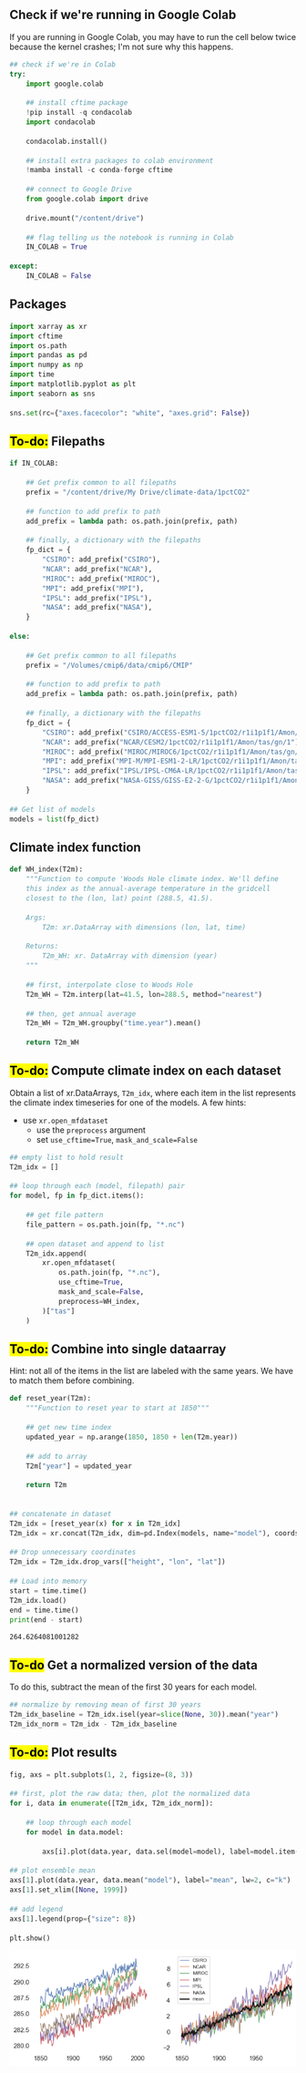 ## Check if we're running in Google Colab
If you are running in Google Colab, you may have to run the cell below twice because the kernel crashes; I'm not sure why this happens.


```python
## check if we're in Colab
try:
    import google.colab

    ## install cftime package
    !pip install -q condacolab
    import condacolab

    condacolab.install()

    ## install extra packages to colab environment
    !mamba install -c conda-forge cftime

    ## connect to Google Drive
    from google.colab import drive

    drive.mount("/content/drive")

    ## flag telling us the notebook is running in Colab
    IN_COLAB = True

except:
    IN_COLAB = False
```

## Packages


```python
import xarray as xr
import cftime
import os.path
import pandas as pd
import numpy as np
import time
import matplotlib.pyplot as plt
import seaborn as sns

sns.set(rc={"axes.facecolor": "white", "axes.grid": False})
```

## <mark>To-do:</mark> Filepaths


```python
if IN_COLAB:

    ## Get prefix common to all filepaths
    prefix = "/content/drive/My Drive/climate-data/1pctCO2"

    ## function to add prefix to path
    add_prefix = lambda path: os.path.join(prefix, path)

    ## finally, a dictionary with the filepaths
    fp_dict = {
        "CSIRO": add_prefix("CSIRO"),
        "NCAR": add_prefix("NCAR"),
        "MIROC": add_prefix("MIROC"),
        "MPI": add_prefix("MPI"),
        "IPSL": add_prefix("IPSL"),
        "NASA": add_prefix("NASA"),
    }

else:

    ## Get prefix common to all filepaths
    prefix = "/Volumes/cmip6/data/cmip6/CMIP"

    ## function to add prefix to path
    add_prefix = lambda path: os.path.join(prefix, path)

    ## finally, a dictionary with the filepaths
    fp_dict = {
        "CSIRO": add_prefix("CSIRO/ACCESS-ESM1-5/1pctCO2/r1i1p1f1/Amon/tas/gn/1"),
        "NCAR": add_prefix("NCAR/CESM2/1pctCO2/r1i1p1f1/Amon/tas/gn/1"),
        "MIROC": add_prefix("MIROC/MIROC6/1pctCO2/r1i1p1f1/Amon/tas/gn/1"),
        "MPI": add_prefix("MPI-M/MPI-ESM1-2-LR/1pctCO2/r1i1p1f1/Amon/tas/gn/1"),
        "IPSL": add_prefix("IPSL/IPSL-CM6A-LR/1pctCO2/r1i1p1f1/Amon/tas/gr/1"),
        "NASA": add_prefix("NASA-GISS/GISS-E2-2-G/1pctCO2/r1i1p1f1/Amon/tas/gn/1"),
    }

## Get list of models
models = list(fp_dict)
```

## Climate index function


```python
def WH_index(T2m):
    """Function to compute 'Woods Hole climate index. We'll define
    this index as the annual-average temperature in the gridcell
    closest to the (lon, lat) point (288.5, 41.5).

    Args:
        T2m: xr.DataArray with dimensions (lon, lat, time)

    Returns:
        T2m_WH: xr. DataArray with dimension (year)
    """

    ## first, interpolate close to Woods Hole
    T2m_WH = T2m.interp(lat=41.5, lon=288.5, method="nearest")

    ## then, get annual average
    T2m_WH = T2m_WH.groupby("time.year").mean()

    return T2m_WH
```

## <mark>To-do:</mark> Compute climate index on each dataset
Obtain a list of xr.DataArrays, ```T2m_idx```, where each item in the list represents the climate index timeseries for one of the models. A few hints:
- use ```xr.open_mfdataset```
    - use the ```preprocess``` argument
    - set ```use_cftime=True```, ```mask_and_scale=False```


```python
## empty list to hold result
T2m_idx = []

## loop through each (model, filepath) pair
for model, fp in fp_dict.items():

    ## get file pattern
    file_pattern = os.path.join(fp, "*.nc")

    ## open dataset and append to list
    T2m_idx.append(
        xr.open_mfdataset(
            os.path.join(fp, "*.nc"),
            use_cftime=True,
            mask_and_scale=False,
            preprocess=WH_index,
        )["tas"]
    )
```

## <mark>To-do:</mark> Combine into single dataarray
Hint: not all of the items in the list are labeled with the same years. We have to match them before combining.


```python
def reset_year(T2m):
    """Function to reset year to start at 1850"""

    ## get new time index
    updated_year = np.arange(1850, 1850 + len(T2m.year))

    ## add to array
    T2m["year"] = updated_year

    return T2m


## concatenate in dataset
T2m_idx = [reset_year(x) for x in T2m_idx]
T2m_idx = xr.concat(T2m_idx, dim=pd.Index(models, name="model"), coords="minimal")

## Drop unnecessary coordinates
T2m_idx = T2m_idx.drop_vars(["height", "lon", "lat"])

## Load into memory
start = time.time()
T2m_idx.load()
end = time.time()
print(end - start)
```

    264.6264081001282


## <mark>To-do</mark> Get a normalized version of the data 
To do this, subtract the mean of the first 30 years for each model.


```python
## normalize by removing mean of first 30 years
T2m_idx_baseline = T2m_idx.isel(year=slice(None, 30)).mean("year")
T2m_idx_norm = T2m_idx - T2m_idx_baseline
```

## <mark>To-do:</mark> Plot results


```python
fig, axs = plt.subplots(1, 2, figsize=(8, 3))

## first, plot the raw data; then, plot the normalized data
for i, data in enumerate([T2m_idx, T2m_idx_norm]):

    ## loop through each model
    for model in data.model:

        axs[i].plot(data.year, data.sel(model=model), label=model.item(), lw=1)

## plot ensemble mean
axs[1].plot(data.year, data.mean("model"), label="mean", lw=2, c="k")
axs[1].set_xlim([None, 1999])

## add legend
axs[1].legend(prop={"size": 8})

plt.show()
```


    
![png](output_15_0.png)
    

